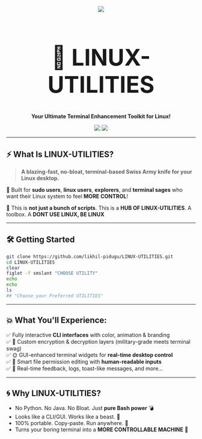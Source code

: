 <p align="center">
  <img src="https://readme-typing-svg.herokuapp.com?center=true&multiline=true&duration=1200&speed=10&lines=🖥️+LINUX%20UTILITIES%20REPOSITORY!" />
</p>


<h1 align="center" style="font-size:60px;">🧰 LINUX-UTILITIES</h1>

<p align="center">
  <strong>Your Ultimate Terminal Enhancement Toolkit for Linux!</strong>
</p>

<p align="center">
  <img src="https://img.shields.io/badge/Pure%20Bash-100%25-green?style=for-the-badge" />
  <img src="https://img.shields.io/badge/No%20Dependencies-Zero-brightgreen?style=for-the-badge" />
</p>

---

## ⚡ What Is LINUX-UTILITIES?

> **A blazing-fast, no-bloat, terminal-based Swiss Army knife for your Linux desktop.**

🎯 Built for **sudo users**, **linux users**, **explorers**, and **terminal sages** who want their Linux system to feel **MORE CONTROL**!

🔧 This is **not just a bunch of scripts**. This is a **HUB OF LINUX-UTILITIES**. A toolbox. A **DONT USE LINUX, BE LINUX**

---

## 🛠️ Getting Started

```bash
git clone https://github.com/likhil-pidugu/LINUX-UTILITIES.git
cd LINUX-UTILITIES
clear
figlet -f smslant "CHOOSE UTILITY"
echo
echo
ls
## "Choose your Preferred UTILITIES"
```
---

## 💥 What You'll Experience:

✅ Fully interactive **CLI interfaces** with color, animation & branding  
✅ 🔐 Custom encryption & decryption layers (military-grade meets terminal swag)  
✅ 🌞 GUI-enhanced terminal widgets for **real-time desktop control**  
✅ 🧠 Smart file permission editing with **human-readable inputs**  
✅ 💬 Real-time feedback, logs, toast-like messages, and more...

---

## 🌀 Why LINUX-UTILITIES?

- No Python. No Java. No Bloat. Just **pure Bash power** 💣  
- Looks like a CLI/GUI. Works like a beast. 🐅  
- 100% portable. Copy-paste. Run anywhere. 💾  
- Turns your boring terminal into a **MORE CONTROLLABLE MACHINE** 🧙
